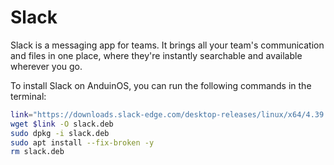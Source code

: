 # Slack

Slack is a messaging app for teams. It brings all your team's communication and files in one place, where they're instantly searchable and available wherever you go.

To install Slack on AnduinOS, you can run the following commands in the terminal:

```bash
link="https://downloads.slack-edge.com/desktop-releases/linux/x64/4.39.95/slack-desktop-4.39.95-amd64.deb"
wget $link -O slack.deb
sudo dpkg -i slack.deb
sudo apt install --fix-broken -y
rm slack.deb
```
